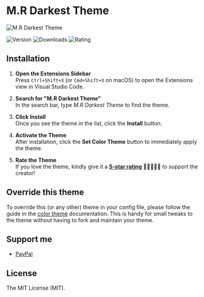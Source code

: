 # M.R Darkest Theme

![M.R Darkest Theme](https://user-images.githubusercontent.com/48416569/181819190-71ae4d95-88c2-499c-8175-6d26194b7733.png "M.R Darkest Theme")

![Version](https://img.shields.io/visual-studio-marketplace/v/MahmoudMohamedRamadan.mr-darkest-theme "version")
![Downloads](https://img.shields.io/visual-studio-marketplace/d/MahmoudMohamedRamadan.mr-darkest-theme?color=orange "downloads")
![Rating](https://img.shields.io/visual-studio-marketplace/stars/MahmoudMohamedRamadan.mr-darkest-theme "rating")

## Installation

1. **Open the Extensions Sidebar**  
   Press `Ctrl+Shift+X` (or `Cmd+Shift+X` on macOS) to open the Extensions view in Visual Studio Code.

2. **Search for "M.R Darkest Theme"**  
   In the search bar, type *M.R Darkest Theme* to find the theme.

3. **Click Install**  
   Once you see the theme in the list, click the **Install** button.

4. **Activate the Theme**  
   After installation, click the **Set Color Theme** button to immediately apply the theme.

5. **Rate the Theme**  
   If you love the theme, kindly give it a [**5-star rating**](https://marketplace.visualstudio.com/items?itemName=MahmoudMohamedRamadan.mr-darkest-theme&ssr=false#review-details) 🌟🌟🌟🌟🌟 to support the creator!

## Override this theme

To override this (or any other) theme in your config file, please follow the guide in the [color theme](https://code.visualstudio.com/api/extension-guides/color-theme) documentation. This is handy for small tweaks to the theme without having to fork and maintain your theme.

## Support me

- [PayPal](https://paypal.com/paypalme/mmramadan496)

## License

The MIT License (MIT).
